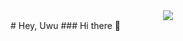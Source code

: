 

<div align="center"> <img src="https://github.com/icealeximino/icealeximino/blob/main/101790864_p0.jpg?raw=true"> </div>
# Hey, Uwu
### Hi there 👋
 
